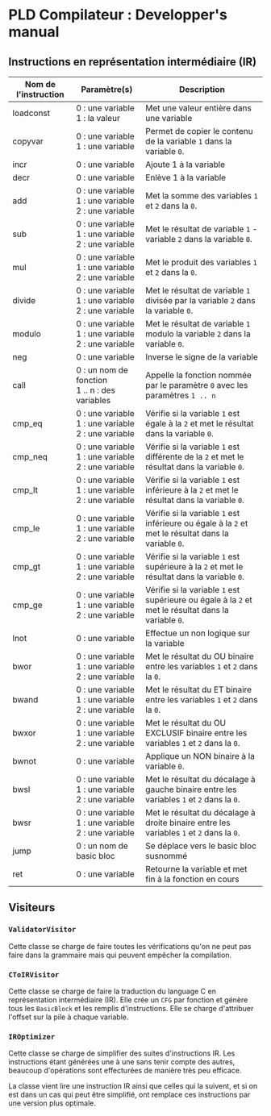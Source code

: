 # PLD Compilateur : Developper's manual

## Instructions en représentation intermédiaire (IR)

| Nom de l'instruction | Paramètre(s)                                                   | Description                                                                                          |
|----------------------|----------------------------------------------------------------|------------------------------------------------------------------------------------------------------|
| loadconst            | 0 : une variable<br/> 1 : la valeur                            | Met une valeur entière dans une variable                                                             |
| copyvar              | 0 : une variable <br/> 1 : une variable                        | Permet de copier le contenu de la variable `1` dans la variable `0`.                                 |
| incr                 | 0 : une variable <br/>                                         | Ajoute 1 à la variable                                                                               |
| decr                 | 0 : une variable <br/>                                         | Enlève 1 à la variable                                                                               |
| add                  | 0 : une variable <br/> 1 : une variable <br/> 2 : une variable | Met la somme des variables `1` et `2` dans la `0`.                                                   |
| sub                  | 0 : une variable <br/> 1 : une variable <br/> 2 : une variable | Met le résultat de variable `1` - variable `2` dans la variable `0`.                                 |
| mul                  | 0 : une variable <br/> 1 : une variable <br/> 2 : une variable | Met le produit des variables `1` et `2` dans la `0`.                                                 |
| divide               | 0 : une variable <br/> 1 : une variable <br/> 2 : une variable | Met le résultat de variable `1` divisée par la variable `2` dans la variable `0`.                    |
| modulo               | 0 : une variable <br/> 1 : une variable <br/> 2 : une variable | Met le résultat de variable `1` modulo la variable `2` dans la variable `0`.                         |
| neg                  | 0 : une variable <br/>                                         | Inverse le signe de la variable                                                                      |
| call                 | 0 : un nom de fonction <br/> 1 .. n : des variables            | Appelle la fonction nommée par le paramètre `0` avec les paramètres `1 .. n`                         |
| cmp_eq               | 0 : une variable <br/> 1 : une variable <br/> 2 : une variable | Vérifie si la variable `1` est égale à la `2` et met le résultat dans la variable `0`.               |
| cmp_neq              | 0 : une variable <br/> 1 : une variable <br/> 2 : une variable | Vérifie si la variable `1` est différente de la `2` et met le résultat dans la variable `0`.         |
| cmp_lt               | 0 : une variable <br/> 1 : une variable <br/> 2 : une variable | Vérifie si la variable `1` est inférieure à la `2` et met le résultat dans la variable `0`.          |
| cmp_le               | 0 : une variable <br/> 1 : une variable <br/> 2 : une variable | Vérifie si la variable `1` est inférieure ou égale à la `2` et met le résultat dans la variable `0`. |
| cmp_gt               | 0 : une variable <br/> 1 : une variable <br/> 2 : une variable | Vérifie si la variable `1` est supérieure à la `2` et met le résultat dans la variable `0`.          |
| cmp_ge               | 0 : une variable <br/> 1 : une variable <br/> 2 : une variable | Vérifie si la variable `1` est supérieure ou égale à la `2` et met le résultat dans la variable `0`. |
| lnot                 | 0 : une variable <br/>                                         | Effectue un non logique sur la variable                                                              |
| bwor                 | 0 : une variable <br/> 1 : une variable <br/> 2 : une variable | Met le résultat du OU binaire entre les variables `1` et `2` dans la `0`.                            |
| bwand                | 0 : une variable <br/> 1 : une variable <br/> 2 : une variable | Met le résultat du ET binaire entre les variables `1` et `2` dans la `0`.                            |
| bwxor                | 0 : une variable <br/> 1 : une variable <br/> 2 : une variable | Met le résultat du OU EXCLUSIF binaire entre les variables `1` et `2` dans la `0`.                   |
| bwnot                | 0 : une variable                                               | Applique un NON binaire à la variable `0`.                                                           |
| bwsl                 | 0 : une variable <br/> 1 : une variable <br/> 2 : une variable | Met le résultat du décalage à gauche binaire entre les variables `1` et `2` dans la `0`.             |
| bwsr                 | 0 : une variable <br/> 1 : une variable <br/> 2 : une variable | Met le résultat du décalage à droite binaire entre les variables `1` et `2` dans la `0`.             |
| jump                 | 0 : un nom de basic bloc                                       | Se déplace vers le basic bloc susnommé                                                               |
| ret                  | 0 : une variable <br/>                                         | Retourne la variable et met fin à la fonction en cours                                               |


## Visiteurs

### `ValidatorVisitor`

Cette classe se charge de faire toutes les vérifications qu'on ne peut pas faire dans la grammaire mais qui peuvent empêcher la compilation.

###  `CToIRVisitor` 

Cette classe se charge de faire la traduction du language C en représentation intermédiaire (IR).
Elle crée un `CFG` par fonction et génère tous les `BasicBlock` et les remplis d'instructions. 
Elle se charge d'attribuer l'offset sur la pile à chaque variable.


### `IROptimizer`

Cette classe se charge de simplifier des suites d'instructions IR. 
Les instructions étant générées une à une sans tenir compte des autres, beaucoup d'opérations sont effecturées de manière très peu efficace.

La classe vient lire une instruction IR ainsi que celles qui la suivent, et si on est dans un cas qui peut être simplifié, ont remplace ces instructions par une version plus optimale.